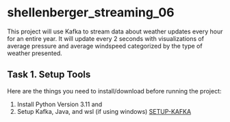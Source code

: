 # shellenberger_streaming_06
This project will use Kafka to stream data about weather updates every hour for an entire year. It will update every 2 seconds with visualizations of average pressure and average windspeed categorized by the type of weather presented.

## Task 1. Setup Tools
Here are the things you need to install/download before running the project:

1. Install Python Version 3.11 and 
2. Setup Kafka, Java, and wsl (if using windows) [SETUP-KAFKA](SETUP-KAFKA.md)